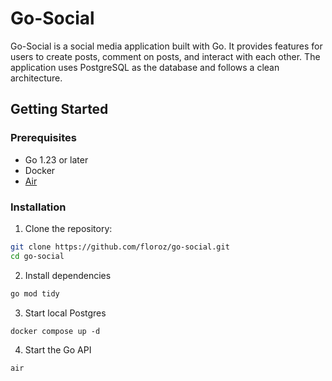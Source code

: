 # Go-Social

Go-Social is a social media application built with Go. It provides features for users to create posts, comment on posts, and interact with each other. The application uses PostgreSQL as the database and follows a clean architecture.

## Getting Started

### Prerequisites

- Go 1.23 or later
- Docker
- [Air](https://github.com/air-verse/air)

### Installation

1. Clone the repository:

```sh
git clone https://github.com/floroz/go-social.git
cd go-social
```

2. Install dependencies

```sh
go mod tidy
```

3. Start local Postgres

```
docker compose up -d
```

4. Start the Go API

```
air
```

